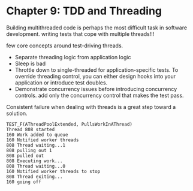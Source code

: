 # Chapter 9: TDD and Threading
Building multithreaded code is perhaps the most difficult task in software development. writing tests that cope with multiple threads!!!

few core concepts around test-driving threads.
* Separate threading logic from application logic
* ​Sleep is bad
* Throttle down to single-threaded for application-specific tests. To override threading control, you can either design hooks into your application or introduce test doubles.
* Demonstrate concurrency issues before introducing concurrency controls. add only the concurrency control that makes the test pass.

Consistent failure when dealing with threads is a great step toward a solution.

    TEST_F(AThreadPoolExtended, PullsWorkInAThread)
    Thread 808 started
    160 Work added to queue
    160 Notified worker threads
    808 Thread waiting...1
    808 pulling out 1
    808 pulled out
    808 Executing work...
    808 Thread waiting...0
    160 Notified worker threads to stop
    808 Thread exiting...
    160 going off
